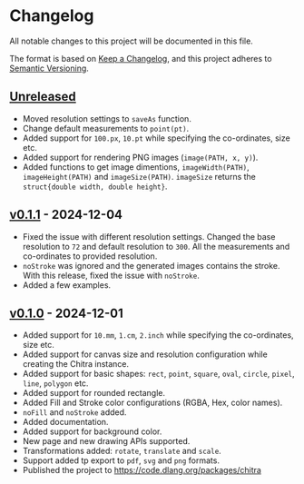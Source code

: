 # Changelog
All notable changes to this project will be documented in this file.

The format is based on [Keep a Changelog](https://keepachangelog.com/en/1.0.0/),
and this project adheres to [Semantic Versioning](https://semver.org/spec/v2.0.0.html).

## [Unreleased]
- Moved resolution settings to `saveAs` function.
- Change default measurements to `point(pt)`.
- Added support for `100.px`, `10.pt` while specifying the co-ordinates, size etc.
- Added support for rendering PNG images (`image(PATH, x, y)`).
- Added functions to get image dimentions, `imageWidth(PATH)`, `imageHeight(PATH)`
  and `imageSize(PATH)`. `imageSize` returns the `struct{double width, double height}`. 

## [v0.1.1] - 2024-12-04

- Fixed the issue with different resolution settings. Changed the base resolution to
  `72` and default resolution to `300`. All the measurements and co-ordinates to
  provided resolution.
- `noStroke` was ignored and the generated images contains the stroke. With this release,
  fixed the issue with `noStroke`.
- Added a few examples.

## [v0.1.0] - 2024-12-01

- Added support for `10.mm`, `1.cm`, `2.inch` while specifying the co-ordinates, size etc.
- Added support for canvas size and resolution configuration while creating the Chitra instance.
- Added support for basic shapes: `rect`, `point`, `square`, `oval`, `circle`, `pixel`, `line`, `polygon` etc.
- Added support for rounded rectangle.
- Added Fill and Stroke color configurations (RGBA, Hex, color names).
- `noFill` and `noStroke` added.
- Added documentation.
- Added support for background color.
- New page and new drawing APIs supported.
- Transformations added: `rotate`, `translate` and `scale`.
- Support added tp export to `pdf`, `svg` and `png` formats.
- Published the project to https://code.dlang.org/packages/chitra

[Unreleased]: https://github.com/aravindavk/chitra-d/compare/v0.1.1...HEAD
[v0.1.0]: https://github.com/aravindavk/chitra-d/compare/17ba479...v0.1.0
[v0.1.1]: https://github.com/aravindavk/chitra-d/compare/v0.1.0...v0.1.1
